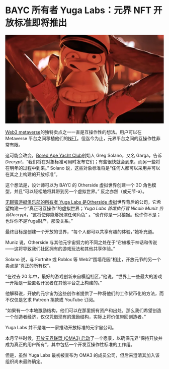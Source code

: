 # BAYC 所有者 Yuga Labs：元界 NFT 开放标准即将推出




![nft](96.png)



[Web3 metaverse](https://decrypt.co/resources/what-is-the-metaverse-immersive-nft-virtual-world)的独特卖点之一一直是互操作性的想法。用户可以在 Metaverse 平台之间移植他们的[NFT](https://decrypt.co/resources/non-fungible-tokens-nfts-explained-guide-learn-blockchain)。但迄今为止，元界平台之间的互操作性非常有限。

这可能会改变，[Bored Ape Yacht Club](https://decrypt.co/resources/what-is-bored-ape-yacht-club-the-celebrity-nft-of-choice)创始人 Greg Solano，又名 Garga，告诉*Decrypt*，“我们将在对象标准可用时发布它们；有些很快就会到来，而另一些将在明年的过程中到来。” Solano 说，这些对象标准将是“任何人都可以采用并可以在其之上构建的开放标准”。

这个想法是，设计师可以为 BAYC 的 Otherside 虚拟世界创建一个 3D 角色模型，并且“可以轻松地将其带到另一个虚拟世界。” 反之亦然（或元节-a）。 

[无聊猿游艇俱乐部的所有者 Yuga Labs 是Otherside 虚拟](https://decrypt.co/resources/what-is-yuga-labs-otherside-inside-the-bored-ape-yacht-club-metaverse)世界背后的公司，它希望构建一个“真正可互操作”的虚拟世界；*Yuga Labs 首席执行官 Nicole Muniz 告诉Decrypt*，“这将使你能够扮演任何角色” 。“也许你是一只猿猴。也许你不是；也许你不是Yuga财产，那没关系。”

最终目标是创建一个开放的世界，“每个人都可以共享有趣的体验，”她补充道。

Muniz 说，Otherside 与其他元宇宙努力的不同之处在于“它植根于神话和传说——这将导致我们社区拥有的游戏玩法和其他共享体验。”

Solano 说，与 Fortnite 或 Roblox 等 Web2“围墙花园”相比，开放元节的另一个卖点是“真正的所有权”。

“在过去 20 年中，最好的游戏创新来自模组社区，”他说。“世界上一些最大的游戏一开始是一些匿名开发者在其他平台之上构建的。” 

他解释说，开放的元宇宙为这些创作者提供了一种将他们的工作货币化的方法，而不仅仅是乞求 Patreon 捐款或 YouTube 订阅。

“如果有一个本地激励结构，他们可以在那里拥有资产和出处，那么我们希望创造一个创造者经济，仅仅凭借现有的激励结构，实际上将价值带回创造者。”

Yuga Labs 并不是唯一一家推动开放标准的元宇宙公司。

本月早些时候，[开放元界联盟 (OMA3) 启动](https://decrypt.co/113261/open-metaverse-alliance-says-it-wont-let-meta-define-future-of-the-internet)了一个愿景，以确保元界“保持开放并成为真正的用户所有”，其中包括一个开发互操作性标准的工作组。

但是，虽然 Yuga Labs 最初被宣布为 OMA3 的成员公司，但后来澄清其加入该组织尚未最终确定。
